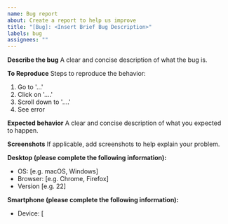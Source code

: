 ```yaml
---
name: Bug report
about: Create a report to help us improve
title: "[Bug]: <Insert Brief Bug Description>"
labels: bug
assignees: ""
---
```


**Describe the bug**
A clear and concise description of what the bug is.

**To Reproduce**
Steps to reproduce the behavior:

1. Go to '...'
2. Click on '....'
3. Scroll down to '....'
4. See error

**Expected behavior**
A clear and concise description of what you expected to happen.

**Screenshots**
If applicable, add screenshots to help explain your problem.

**Desktop (please complete the following information):**

- OS: [e.g. macOS, Windows]
- Browser: [e.g. Chrome, Firefox]
- Version [e.g. 22]

**Smartphone (please complete the following information):**

- Device: [
